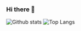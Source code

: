 ### Hi there 👋

![Github stats](https://github-readme-stats.vercel.app/api?username=1Lyvianis) 
![Top Langs](https://github-readme-stats.vercel.app/api/top-langs/?username=1Lyvianis)
